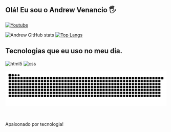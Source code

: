 ## Olá! Eu sou o Andrew Venancio 🖐️

[![Youtube](https://img.shields.io/badge/LinkedIn-0077B5?style=for-the-badge&logo=linkedin&logoColor=white)](https://www.linkedin.com/in/andrew-venancio-a9b9a6210/)

![Andrew GitHub stats](https://github-readme-stats.vercel.app/api?username=devvenancio&show_icons=true&theme=dracula&count_private=true)
[![Top Langs](https://github-readme-stats.vercel.app/api/top-langs/?username=devvenancio&layout=compact)](https://github.com/anuraghazra/github-readme-stats)

## Tecnologias que eu uso no meu dia.

<div style="display: inline_block">
  
  <img align="center" alt="html5" src="https://img.shields.io/badge/HTML5-E34F26?style=for-the-badge&logo=html5&logoColor=white" />
  <img align="center" alt="css" src="https://img.shields.io/badge/CSS3-1572B6?style=for-the-badge&logo=css3&logoColor=white" />
  
  ![Snake animation](https://github.com/devvenancio/devvenancio/blob/output/github-contribution-grid-snake.svg)

</div><br/>

Apaixonado por tecnologia!
